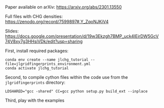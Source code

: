 Paper available on arXiv: https://arxiv.org/abs/2301.13550

Full files with CHG densities: https://zenodo.org/record/7599897#.Y_ZqoNJKiV4

Slides: https://docs.google.com/presentation/d/19w3Ekzgh7BMP_uck4IEirDW5GcV74V8xy7g3HHsiVDk/edit?usp=sharing

First, install required packages:

```
conda env create --name jlchg_tutorial --file=jlgridfingerprints_environment.yml
conda activate jlchg_tutorial
```

Second, to compile cython files within the code use from the `jlgridfingerprints` directory:

```
LDSHARED="gcc -shared" CC=gcc python setup.py build_ext --inplace
```

Third, play with the examples

